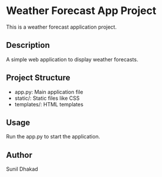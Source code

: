 # Weather Forecast App Project

This is a weather forecast application project.

## Description

A simple web application to display weather forecasts.

## Project Structure

- app.py: Main application file
- static/: Static files like CSS
- templates/: HTML templates

## Usage

Run the app.py to start the application.

## Author

Sunil Dhakad
